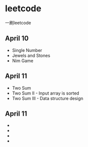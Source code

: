 # leetcode
一刷leetcode

## April 10
* Single Number
* Jewels and Stones
* Nim Game

## April 11
* Two Sum
* Two Sum II - Input array is sorted
* Two Sum III - Data structure design

## April 11
* 
* 
*
*

